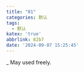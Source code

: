 ```yaml
---
title: "01"
categories: 默认
tags:
  - 默认
katex: 'true'
abbrlink: 82b7
date: '2024-09-07 15:25:45'
---
```


_ May used freely.
